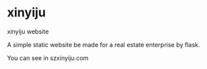 # xinyiju
xinyiju website

A simple static website be made for a  real estate enterprise by flask.

You can see in szxinyiju.com
